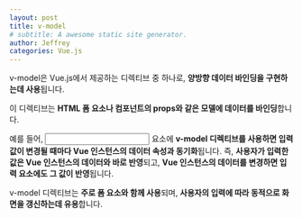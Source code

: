 ```yaml
---
layout: post
title: v-model
# subtitle: A awesome static site generator.
author: Jeffrey
categories: Vue.js
---
```


v-model은 Vue.js에서 제공하는 디렉티브 중 하나로, **양방향 데이터 바인딩을 구현하는데 사용**됩니다.

이 디렉티브는 **HTML 폼 요소나 컴포넌트의 props와 같은 모델에 데이터를 바인딩**합니다.

예를 들어, **<input>** 요소에 **v-model 디렉티브를 사용하면 입력 값이 변경될 때마다 Vue 인스턴스의 데이터 속성과 동기화**됩니다. 즉, **사용자가 입력한 값은 Vue 인스턴스의 데이터와 바로 반영**되고, **Vue 인스턴스의 데이터를 변경하면 입력 요소에도 그 값이 반영**됩니다.

v-model 디렉티브는 **주로 폼 요소와 함께 사용**되며, **사용자의 입력에 따라 동적으로 화면을 갱신하는데 유용**합니다.
